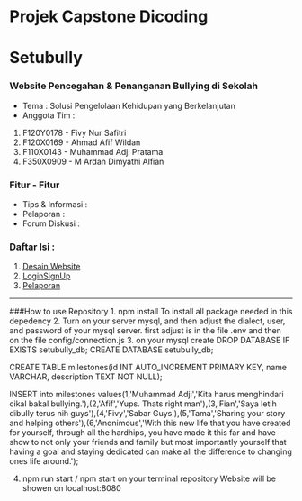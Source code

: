 # Projek Capstone Dicoding
# Setubully
### Website Pencegahan & Penanganan Bullying di Sekolah 

* Tema : Solusi Pengelolaan Kehidupan yang Berkelanjutan
* Anggota Tim : 

1. F120Y0178 - Fivy Nur Safitri
2. F120X0169 - Ahmad Afif Wildan 
3. F110X0143 - Muhammad Adji Pratama
4. F350X0909 - M Ardan Dimyathi Alfian

### Fitur - Fitur
* Tips & Informasi : 
* Pelaporan :
* Forum Diskusi :

### Daftar Isi :
1. [Desain Website](https://www.figma.com/file/H0FbYno4qUhD31tvkWVuCl/UI-SETUBULLY?node-id=0%3A1&t=2Z4PPOzqlFVIzm4p-1)
2. [LoginSignUp](https://github.com/Ahmadafif007/Setubully/tree/LoginSignup)
3. [Pelaporan](https://github.com/Ahmadafif007/Setubully/tree/Pelaporan)

<hr>
###How to use Repository
1. npm install
  To install all package needed in this depedency
2. Turn on your server mysql, and then adjust the dialect, user, and password of your mysql server. first adjust is in the file .env and then on the file config/connection.js 
3. on your mysql create 
DROP DATABASE IF EXISTS setubully_db;
CREATE DATABASE setubully_db;

CREATE TABLE milestones(id INT AUTO_INCREMENT PRIMARY KEY, name VARCHAR,
description TEXT NOT NULL);

INSERT into milestones values(1,'Muhammad Adji','Kita harus menghindari cikal bakal bullying.'),(2,'Afif','Yups. Thats right man'),(3,'Fian','Saya letih dibully terus nih guys'),(4,'Fivy','Sabar Guys'),(5,'Tama','Sharing your story and helping others'),(6,'Anonimous','With this new life that you have created for yourself, through all the hardhips, you have made it this far and have show to not only your friends and family but most importantly yourself that having a goal and staying dedicated can make all the difference to changing ones life around.'); 

4. npm run start / npm start on your terminal repository
Website will be showen on localhost:8080 

